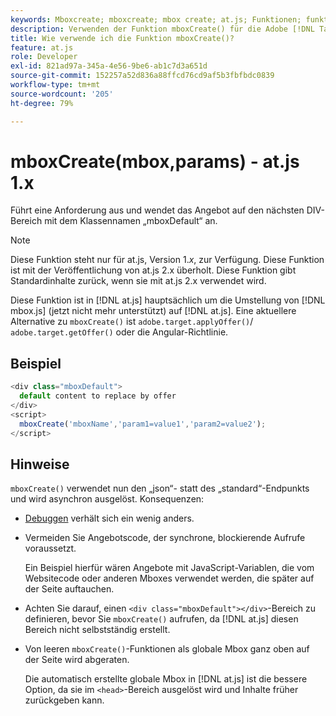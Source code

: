 ```yaml
---
keywords: Mboxcreate; mboxcreate; mbox create; at.js; Funktionen; funktion
description: Verwenden der Funktion mboxCreate() für die Adobe [!DNL Target] JavaScript-Bibliothek at.js , um Angebote auf das nächstgelegene DIV mit dem Klassennamen mboxDefault anzuwenden. (at.js 1.x)
title: Wie verwende ich die Funktion mboxCreate()?
feature: at.js
role: Developer
exl-id: 821ad97a-345a-4e56-9be6-ab1c7d3a651d
source-git-commit: 152257a52d836a88ffcd76cd9af5b3fbfbdc0839
workflow-type: tm+mt
source-wordcount: '205'
ht-degree: 79%

---
```


# mboxCreate(mbox,params) - at.js 1.x

Führt eine Anforderung aus und wendet das Angebot auf den nächsten DIV-Bereich mit dem Klassennamen „mboxDefault“ an.

>[!NOTE]
>
>Diese Funktion steht nur für at.js, Version 1.*x*, zur Verfügung. Diese Funktion ist mit der Veröffentlichung von at.js 2.x überholt. Diese Funktion gibt Standardinhalte zurück, wenn sie mit at.js 2.x verwendet wird.

Diese Funktion ist in [!DNL at.js] hauptsächlich um die Umstellung von [!DNL mbox.js] (jetzt nicht mehr unterstützt) auf [!DNL at.js]. Eine aktuellere Alternative zu `mboxCreate()` ist `adobe.target.applyOffer()`/ `adobe.target.getOffer()` oder die Angular-Richtlinie.

## Beispiel

```javascript
<div class="mboxDefault"> 
  default content to replace by offer 
</div> 
<script> 
  mboxCreate('mboxName','param1=value1','param2=value2'); 
</script>
```

## Hinweise

`mboxCreate()` verwendet nun den „json“- statt des „standard“-Endpunkts und wird asynchron ausgelöst. Konsequenzen:

* [Debuggen](/help/main/c-implementing-target/c-implementing-target-for-client-side-web/c-target-debugging-atjs/target-debugging-atjs.md#concept_CAE591DA8C404C22917584ECD4F7494F) verhält sich ein wenig anders.
* Vermeiden Sie Angebotscode, der synchrone, blockierende Aufrufe voraussetzt.

   Ein Beispiel hierfür wären Angebote mit JavaScript-Variablen, die vom Websitecode oder anderen Mboxes verwendet werden, die später auf der Seite auftauchen.

* Achten Sie darauf, einen `<div class="mboxDefault"></div>`-Bereich zu definieren, bevor Sie `mboxCreate()` aufrufen, da [!DNL at.js] diesen Bereich nicht selbstständig erstellt.

* Von leeren `mboxCreate()`-Funktionen als globale Mbox ganz oben auf der Seite wird abgeraten.

   Die automatisch erstellte globale Mbox in [!DNL at.js] ist die bessere Option, da sie im `<head>`-Bereich ausgelöst wird und Inhalte früher zurückgeben kann.
